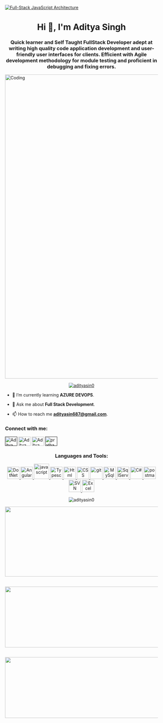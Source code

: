 <a href="https://docs.google.com/drawings/d/1zROz5TgqlxTYyUZmYpfboMwyyuLxX3HV0jR6tkByKzw/edit?usp=sharing"><img src="https://cdn.buttercms.com/zLnTfXaDQw2Oi5Y08D0p" alt="Full-Stack JavaScript Architecture" /></a>
<h1 align="center">Hi 👋, I'm Aditya Singh</h1>
<h3 align="center">Quick learner and Self Taught FullStack Developer adept at writing high quality code application development and user-friendly user interfaces for clients. Efficient with Agile development methodology for module testing and proficient in debugging and fixing errors.</h3>
<img align="center" alt="Coding" width="1000" src="https://i.pinimg.com/originals/54/e3/7d/54e37d8074ebcde1d96c77d7b2a7f310.gif">

<p align="center"> <a href="https://github.com/ryo-ma/github-profile-trophy"><img src="https://github-profile-trophy.vercel.app/?username=prathameshkumbhar291113&theme=onedark" alt="adityasin0" /></a> </p>


<!--- 🔭 I’m currently working on **PLIMS Application**. -->

- 🌱 I’m currently learning **AZURE DEVOPS**.

- 💬 Ask me about **Full Stack Development**.

- 📫 How to reach me **adityasin687@gmail.com**.

<h3 align="left">Connect with me:</h3>
<p align="left">
<a href="" target="blank"><img align="center" src="https://raw.githubusercontent.com/rahuldkjain/github-profile-readme-generator/master/src/images/icons/Social/twitter.svg" alt="Aditya Singh" height="30" width="40" /></a>
<a href="https://www.linkedin.com/in/aditya-singh-32489712a/" target="blank"><img align="center" src="https://raw.githubusercontent.com/rahuldkjain/github-profile-readme-generator/master/src/images/icons/Social/linked-in-alt.svg" alt="Aditya Singh" height="30" width="40" /></a>
<a href="https://instagram.com/aditya.singhh__" target="blank"><img align="center" src="https://raw.githubusercontent.com/rahuldkjain/github-profile-readme-generator/master/src/images/icons/Social/instagram.svg" alt="Aditya Singh" height="30" width="40" /></a>
<a href="" target="blank"><img align="center" src="https://raw.githubusercontent.com/rahuldkjain/github-profile-readme-generator/master/src/images/icons/Social/hackerrank.svg" alt="pratham13" height="30" width="40" /></a>
</p>

<h3 align="center">Languages and Tools:</h3>
<p align="center"> <a href="https://dotnet.microsoft.com/en-us/" target="_blank" rel="noreferrer"> <img src="https://www.vectorlogo.zone/logos/dotnet/dotnet-icon.svg" alt="DotNetCore" width="40" height="40"/> </a> 
<a href="https://angular.io" target="_blank" rel="noreferrer"> <img src="https://www.vectorlogo.zone/logos/angular/angular-icon.svg" alt="Angular" width="40" height="40"/> </a> <a href="https://www.javascript.com/" target="_blank" rel="noreferrer"> <img src="https://www.vectorlogo.zone/logos/javascript/javascript-icon.svg" alt="javascript" width="50" height="50"/> </a> <a href="https://www.typescriptlang.org/" target="_blank" rel="noreferrer"> <img src="https://www.vectorlogo.zone/logos/typescriptlang/typescriptlang-icon.svg" alt="Typescript" width="40" height="40"/> </a> <a href="https://html.com/" target="_blank" rel="noreferrer"> <img src="https://www.vectorlogo.zone/logos/w3_html5/w3_html5-icon.svg" alt="Html" width="40" height="40"/> </a> <a href="https://developer.mozilla.org/en-US/docs/Web/CSS" target="_blank" rel="noreferrer"> <img src="https://www.vectorlogo.zone/logos/w3_css/w3_css-icon.svg" alt="CSS" width="40" height="40"/> </a> <a href="https://git-scm.com/" target="_blank" rel="noreferrer"> <img src="https://www.vectorlogo.zone/logos/git-scm/git-scm-icon.svg" alt="git" width="40" height="40"/> </a> <a href="https://www.mysql.com/" target="_blank" rel="noreferrer"> <img src="https://www.vectorlogo.zone/logos/mysql/mysql-icon.svg" alt="MySql" width="40" height="40"/> </a> <a href="https://www.sqlservertutorial.net/getting-started/what-is-sql-server/" target="_blank" rel="noreferrer"> <img src="https://cdn-icons-png.flaticon.com/512/5968/5968364.png" alt="SqlServer" width="40" height="40"/> </a> <a href="https://learn.microsoft.com/en-us/dotnet/csharp/tour-of-csharp/" target="_blank" rel="noreferrer"> <img src="https://static-00.iconduck.com/assets.00/c-sharp-c-icon-456x512-9sej0lrz.png" alt="C#" width="40" height="40"/> </a> <a href="https://postman.com" target="_blank" rel="noreferrer"> <img src="https://www.vectorlogo.zone/logos/getpostman/getpostman-icon.svg" alt="postman" width="40" height="40"/>
<a href="https://tortoisesvn.net/" target="_blank" rel="noreferrer"> <img src="https://jotaerre.net/wp-content/uploads/2017/12/tortoise.png" alt="SVN" width="40" height="40"/> </a>
<a href="https://www.microsoft.com/en-in/microsoft-365/excel" target="_blank" rel="noreferrer"> <img src="https://encrypted-tbn0.gstatic.com/images?q=tbn:ANd9GcTroU91FLk1e5CTmveZCstER9A-qLpJGNtZvA&s" alt="Excel" width="40" height="40"/> </a>
</p>



<p align="center"> <img src="https://komarev.com/ghpvc/?username=adityasin0&label=Profile%20views&color=0e75b6&style=flat" alt="adityasin0" /> </p>

<a href="https://github.com/anuraghazra/convoychat">
  <img align="center" width="1000" height="230" src="https://github-readme-stats.vercel.app/api/top-langs?username=adityasin0&layout=compact&langs_count=6&card_width=320&theme=blueberry" />
</a> 
<h6 align="center"></h6>
<a href="https://github.com/anuraghazra/github-readme-stats">
  <img align="center" width="1000" height="200" src="https://github-readme-stats.vercel.app/api?username=adityasin0&theme=blueberry" />
</a>
<h6 align="center"></h6>
<a href="https://github.com/anuraghazra/github-readme-stats">
  <img align="center" width="1000" height="200" src="https://github-readme-streak-stats.herokuapp.com/?user=adityasin0&alt=adityasin0&theme=blueberry" />
</a>

